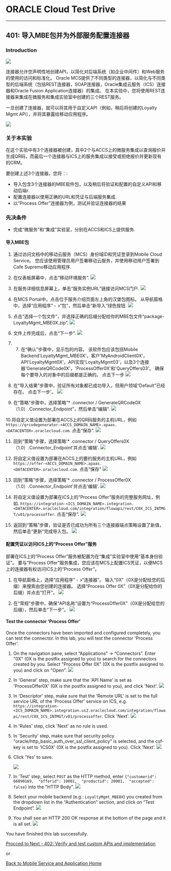 
# ORACLE Cloud Test Drive #
-----
## 401: 导入MBE包并为外部服务配置连接器 ##

### Introduction ###
![](../common/images/mobile/402-Connectors_Overview.png)

连接器允许您声明性地创建API，以简化对后端系统（如企业中间件）和Web服务的使用的访问和标准化。 Oracle MCS提供了不同类型的连接器，以简化与不同类型的后端系统（包括REST连接器，SOAP连接器，Oracle集成云服务（ICS）连接器和Oracle Fusion Application连接器）的集成。 在本实验中，您将使用REST连接器来集成在微服务和集成实验室中创建的三个REST服务。

一旦创建了连接器，就可以将其用于自定义API（例如，稍后将创建的Loyalty Mgmt APi），并将其暴露给移动应用程序。

![](../common/images/mobile/402-Connectors_Mechanism.png)

### 关于本实验 ###
在这个实验中有3个连接器被创建，其中2个与ACCS上的微服务集成以查询报价并生成QR码，而最后一个连接器与ICS上的服务集成以接受或拒绝报价并更新现有的CRM。

要创建上述3个连接器，您将：:
- 导入包含3个连接器的MBE软件包，以及稍后将验证和配置的自定义API和移动后端r.
- 配置连接器以使用正确的URL和凭证与后端服务集成.
- 以“Process Offer”连接器为例，测试并验证连接器的结果

### 先决条件 ###
- 完成“微服务”和“集成”实验室，分别在ACCS和ICS上提供服务.

#### 导入MBE包 ####

1. 通过访问文档中的移动云服务（MCS）身份域ID和凭证登录到Mobile Cloud Service。 您应该使用管理员用户签署移动云服务，并使用移动用户签署到Cafe Supremo移动应用程序.

2. 在仪表板屏幕中，点击“移动环境服务”.
![](../common/images/mobile/400-MobileEnvService.png)

3. 在服务详细信息屏幕上，单击“服务实例URL”链接访问MCS门户.
![](../common/images/mobile/400-MCS_ServiceInstanceURL.png)

4. 在MCS Portal中，点击位于服务介绍页面左上角的汉堡包图标。 从导航窗格中，选择“应用程序” - >“包”，然后单击“新导入”绿色按钮.
![](../common/images/mobile/401-New_Import_Package.png)

5. 点击“选择一个包文件”，并选择正确的后缀分配给你的MBE包文件“package-LoyaltyMgmt_MBE0X.zip”.
![](../common/images/mobile/401-Import_Package_Select_File.png)

6. 文件上传完成后，点击“下一步”.
![](../common/images/mobile/401-Import_Package_File_Validated.png)

7. 7.	在“确认”步骤中，显示包的内容。 该软件包应该包括Mobile Backend'LoyaltyMgmt_MBE0X'，客户'MyAndroidClient0X'，API'LoyaltyMgmt0X'，API实现'LoyaltyMgmt03'，以及3个连接器'GenerateQRCode0X'，'ProcessOffer0X'和'QueryOffers03'。 确保每个要导入的对象中的后缀都是正确的。 点击下一步
![](../common/images/mobile/401-Import_Package_Confirm.png)

8. 在“导入结果”步骤中，验证所有对象都已成功导入，但用户领域“Default”已经存在。 点击下一步'。
![](../common/images/mobile/401-Import_Package_Results.png)

9. 在“策略”步骤中，选择策略“* .connector / GenerateQRCode0X（1.0）.Connector_Endpoint”，然后单击“编辑”.
![](../common/images/mobile/401-Import_Package_Select_GenerateQRCode_Endpoint.png)

10.将自定义值设置为部署在ACCS上的QR码服务的主机URL，例如 `https://qrcodegenerator-<ACCS_DOMAIN_NAME>.apaas.<DATACENTER>.oraclecloud.com`. 点击“保存”.
![](../common/images/mobile/401-Import_Package_Update_GenerateQRCode_Endpoint.png)

11. 回到“策略”步骤，选择策略'* .connector / QueryOffers0X（1.0）.Connector_Endpoint'并点击'编辑'.
![](../common/images/mobile/401-Import_Package_Select_QueryOffers_Endpoint.png)

12. 将自定义值设置为部署在ACCS上的要约服务的主机URL，例如 `https://offer-<ACCS_DOMAIN_NAME>.apaas.<DATACENTER>.oraclecloud.com`. 点击“保存”
![](../common/images/mobile/401-Import_Package_Update_QueryOffers_Endpoint.png)

13. 回到“策略”步骤，选择策略'* .connector / ProcessOffer0X（1.0）.Connector_Endpoint'并点击'编辑'.
![](../common/images/mobile/401-Import_Package_Select_ProcessOffer_Endpoint.png)

14. 将自定义值设置为部署在ICS上的“Process Offer”服务的完整服务网址，例如. `https://integration-<ICS_DOMAIN_NAME>.integration.<DATACENTER>.oraclecloud.com/integration/flowapi/rest/C0X_ICS_INTMGT/v01/processoffer`. 点击“保存”.
![](../common/images/mobile/401-Import_Package_Update_ProcessOffer_Endpoint.png)

15. 返回到“策略”步骤，验证是否已成功为所有三个连接器端点策略设置了新值，然后单击“更新”完成导入包。
![](../common/images/mobile/401-Import_Package_Complete_Update_Policies.png)


#### 配置凭证以访问ICS上的“Process Offer”服务 ####
部署在ICS上的“Process Offer”服务被配置为在“集成”实验室中使用“基本身份验证”。 要与“Process Offer”服务集成，您应该在MCS上配置ICS凭证，以便MCS上的连接器有权访问ICS上的“Process Offer”。

1. 在导航窗格上，选择“应用程序” - >“连接器”。 输入“0X”（0X是分配给您的后缀）来搜索由您创建的连接器。 选择“Process Offer 0X”（0X是分配给你的后缀）并点击“打开”。
![](../common/images/mobile/401-CSF_Navigate_To_CSF.png)

2. 在“常规”步骤中，确保“API名称”设置为“ProcessOffer0X”（0X是分配给您的后缀），然后单击“下一步”。
![](../common/images/mobile/401-CSF_Update_CSF.png)

#### Test the connector 'Process Offer' ####

Once the connectors have been imported and configured completely, you can test the connector. In this lab, you will test the connector 'Process Offer'.

1. On the navigation pane, select “Applications” -> “Connectors”. Enter "0X" (0X is the postfix assigned to you) to search for the connectors created by you. Select "Process Offer 0X" (0X is the postfix assigned to you) and click on "Open".
![](../common/images/mobile/401-Test_Connector_Open_ProcessOffer.png)

2. In 'General' step, make sure that the 'API Name' is set as 'ProcessOffer0X' (0X is the postfix assigned to you), and click 'Next'.
![](../common/images/mobile/401-Test_Connector_ProcessOffer_General.png)

3. In 'Descriptor' step, make sure that the 'Remote URL' is set to the full service URL of the 'Process Offer' service on ICS, e.g. `https://integration-<ICS_DOMAIN_NAME>.integration.us2.oraclecloud.com/integration/flowapi/rest/C0X_ICS_INTMGT/v01/processoffer`. Click 'Next'.
![](../common/images/mobile/401-Test_Connector_ProcessOffer_Descriptor.png)

4. In 'Rules' step, click 'Next' as no rule is used. 

5. In 'Security' step, make sure that security policy "oracle/http_basic_auth_over_ssl_client_policy" is selected, and the csf-key is set to 'ICS0X' (0X is the postfix assigned to you). Click 'Next'.
![](../common/images/mobile/401-Test_Connector_ProcessOffer_Security.png)

6. Click 'Yes' to save.

   ![](../common/images/mobile/401-Test_Connector_ProcessOffer_Save.png)

7. In 'Test' step, select `POST` as the HTTP method, enter `{"customerid": 66890169,  "offerid": 10001,  "productid": 20001,  "accepted": false}` into the "HTTP Body".
![](../common/images/mobile/401-Test_Connector_ProcessOffer_Test_1.png)

8. Select your mobile backend (e.g.: `LoyaltyMgmt_MBE0X`) you created from the dropdown list in the “Authentication” section, and click on “Test Endpoint”.
![](../common/images/mobile/401-Test_Connector_ProcessOffer_Test_2.png)

9. You shall see an HTTP 200 OK response at the bottom of the page and it is all set.
![](../common/images/mobile/401-Test_Connector_ProcessOffer_Test_Result.png)


You have finished this lab successfully.

[Procced to Next - 402: Verify and test custom APIs and implementation](402-MobileLab.md)

or

[Back to Mobile Service and Application Home](README.md)
